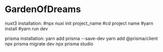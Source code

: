 # GardenOfDreams

nuxt3 installation:
#npx nuxi init project_name
#cd project name
#yarn install
#yarn run dev

prisma installation:
yarn add prisma --save-dev
yarn add @prisma/client
npx prisma migrate dev
npx prisma studio